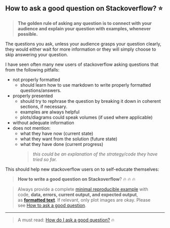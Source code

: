 ## How to ask a good question on Stackoverflow? :star:

> **The golden rule of asking any question is to connect with your audience and explain your 
question with examples, whenever possible.**

The questions you ask, unless your audience grasps your question clearly, they would either 
wait for more information or they will simply choose to skip answering your question.


I have seen often many new users of stackoverflow asking questions that from the following pitfalls:

- not properly formatted 
  - should learn how to use markdown to write properly formatted questions/answers.
- properly presented 
  - should try to rephrase the question by breaking it down in coherent sections, if necessary.
  - examples are always helpful
  - plots/diagrams could speak volumes (if used where applicable)
- without adequate information
- does not mention:
  - what they have now (current state)
  - what they want from the solution (future state)
  - what they have done (current progress)
    > _this could be an explanation of the strategy/code they have tried so far._

This should help new stackoverflow users on to 
self-educate themselves: 

> **How to write a good question on Stackoverflow**? :fire: :fire: :fire:

> Always provide a complete [minimal reproducible example](https://stackoverflow.com/help/minimal-reproducible-example) with code, **data, errors, current output, and expected output**, as **[formatted text](https://stackoverflow.com/help/formatting)**. If relevant, only plot images are okay. Please see [How to ask a good question](https://stackoverflow.com/help/how-to-ask). 

---

> A must read: [How do I ask a good question?](https://stackoverflow.com/help/how-to-ask) :fire: 

